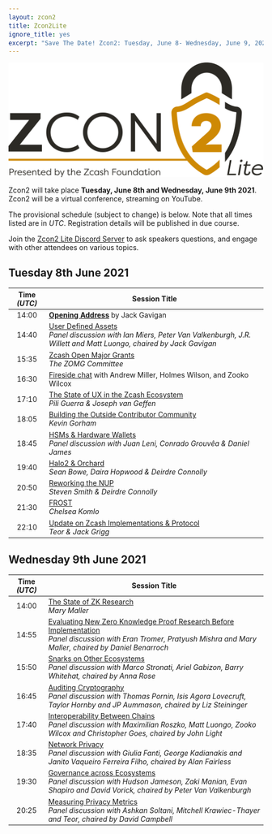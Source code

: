 ```yaml
---
layout: zcon2
title: Zcon2Lite
ignore_title: yes
excerpt: "Save The Date! Zcon2: Tuesday, June 8- Wednesday, June 9, 2021"
---
```


<center><img src="/images/Zcon2_Logo_White.png"></center>

Zcon2 will take place **Tuesday, June 8th and Wednesday, June 9th 2021**. Zcon2 will be a virtual conference, streaming on YouTube. 

The provisional schedule (subject to change) is below. Note that all times listed are in *UTC*. Registration details will be published in due course.

Join the [Zcon2 Lite Discord Server](https://discord.gg/WbXQTTSGXX) to ask speakers questions, and engage with other attendees on various topics.

## Tuesday 8th June 2021

| Time *(UTC)* | Session Title |
| :---: | --- |
| 14:00 | **[Opening Address](schedule#opening-address)** by Jack Gavigan |
| 14:40 | [User Defined Assets](schedule#uda-panel) <br>*Panel discussion with Ian Miers, Peter Van Valkenburgh, J.R. Willett and Matt Luongo, chaired by Jack Gavigan* |
| 15:35 | [Zcash Open Major Grants](schedule#zomg)<br>*The ZOMG Committee* |
| 16:30 | [Fireside chat](schedule#fireside-chat) with Andrew Miller, Holmes Wilson, and Zooko Wilcox |
| 17:10 | [The State of UX in the Zcash Ecosystem](schedule#ux)<br>*Pili Guerra & Joseph van Geffen* |
| 18:05 | [Building the Outside Contributor Community](schedule#outside-contributors)<br>*Kevin Gorham*  |
| 18:45 | [HSMs & Hardware Wallets](schedule#hsms)<br>*Panel discussion with Juan Leni, Conrado Grouvêa & Daniel James* |
| 19:40 | [Halo2 & Orchard](schedule#halo2)<br>*Sean Bowe, Daira Hopwood & Deirdre Connolly* |
| 20:50 | [Reworking the NUP](schedule#nup)<br>*Steven Smith & Deirdre Connolly* |
| 21:30 | [FROST](schedule#frost)<br>*Chelsea Komlo* |
| 22:10 | [Update on Zcash Implementations & Protocol](schedule#implementations)<br>*Teor & Jack Grigg* |

## Wednesday 9th June 2021

| Time *(UTC)* | Session Title |
| :---: | --- |
| 14:00 | [The State of ZK Research](schedule#zkresearch)<br>*Mary Maller* |
| 14:55 | [Evaluating New Zero Knowledge Proof Research Before Implementation](schedule#evaluating)<br>*Panel discussion with Eran Tromer, Pratyush Mishra and Mary Maller, chaired by Daniel Benarroch* |
| 15:50 | [Snarks on Other Ecosystems](schedule#other=snarks)<br>*Panel discussion with Marco Stronati, Ariel Gabizon, Barry Whitehat, chaired by Anna Rose* |
| 16:45 | [Auditing Cryptography](schedule#auditing)<br>*Panel discussion with Thomas Pornin, Isis Agora Lovecruft, Taylor Hornby and JP Aummason, chaired by Liz Steininger* |
| 17:40 | [Interoperability Between Chains](schedule#interoperability)<br>*Panel discussion with Maximilian Roszko, Matt Luongo, Zooko Wilcox and Christopher Goes, chaired by John Light* |
| 18:35 | [Network Privacy](schedule#network-privacy)<br>*Panel discussion with Giulia Fanti, George Kadianakis and Janito Vaqueiro Ferreira Filho, chaired by Alan Fairless* |
| 19:30 | [Governance across Ecosystems](schedule#governance)<br>*Panel discussion with Hudson Jameson, Zaki Manian, Evan Shapiro and David Vorick, chaired by Peter Van Valkenburgh* |
| 20:25 | [Measuring Privacy Metrics](schedule#privacy-metrics)<br>*Panel discussion with Ashkan Soltani, Mitchell Krawiec-Thayer and Teor, chaired by David Campbell* |

